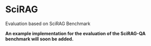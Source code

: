 # SciRAG
Evaluation based on SciRAG Benchmark

**An example implementation for the evaluation of the SciRAG-QA benchmark will soon be added.**
